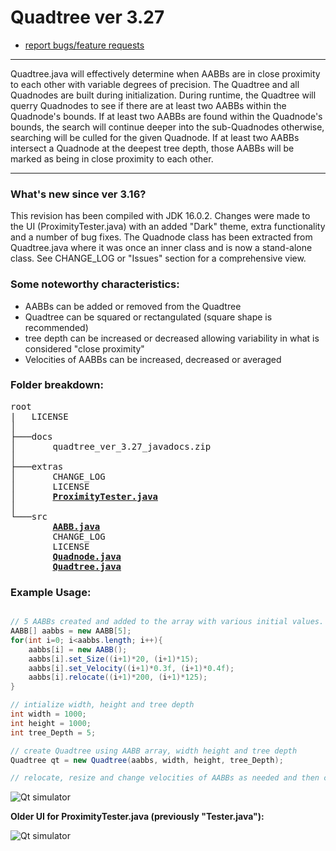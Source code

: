# Quadtree ver 3.27

- <a href="mailto:ajf.digitals@gmail.com">report bugs/feature requests</a>

---

Quadtree.java will effectively determine when AABBs are in close proximity to each other with variable degrees of precision. The Quadtree and all Quadnodes are built during initialization. During runtime, the Quadtree will querry Quadnodes to see if there are at least two AABBs within the Quadnode's bounds. If at least two AABBs are found within the Quadnode's bounds, the search will continue deeper into the sub-Quadnodes otherwise, searching will be culled for the given Quadnode. If at least two AABBs intersect a Quadnode at the deepest tree depth, those AABBs will be marked as being in close proximity to each other.

---

### What's new since ver 3.16?
This revision has been compiled with JDK 16.0.2. Changes were made to the UI (ProximityTester.java) with an added "Dark" theme, extra functionality and a number of bug fixes. The Quadnode class has been extracted from Quadtree.java where it was once an inner class and is now a stand-alone class. See CHANGE_LOG or "Issues" section for a comprehensive view.
    
### Some noteworthy characteristics:
- AABBs can be added or removed from the Quadtree
- Quadtree can be squared or rectangulated (square shape is recommended)
- tree depth can be increased or decreased allowing variability in what is considered "close proximity"
- Velocities of AABBs can be increased, decreased or averaged

### Folder breakdown:

<pre>
root
|   LICENSE
│
├───docs
│       quadtree_ver_3.27_javadocs.zip
│
├───extras
│       CHANGE_LOG
│       LICENSE
│       <ins><b>ProximityTester.java</b></ins>
│
└───src
        <ins><b>AABB.java</b></ins>
        CHANGE_LOG
        LICENSE
        <ins><b>Quadnode.java</b></ins>
        <ins><b>Quadtree.java</b></ins>
</pre>

### Example Usage:
```java

// 5 AABBs created and added to the array with various initial values.
AABB[] aabbs = new AABB[5];
for(int i=0; i<aabbs.length; i++){
    aabbs[i] = new AABB();
    aabbs[i].set_Size((i+1)*20, (i+1)*15);
    aabbs[i].set_Velocity((i+1)*0.3f, (i+1)*0.4f);
    aabbs[i].relocate((i+1)*200, (i+1)*125);
}

// intialize width, height and tree depth
int width = 1000;
int height = 1000;
int tree_Depth = 5;

// create Quadtree using AABB array, width height and tree depth
Quadtree qt = new Quadtree(aabbs, width, height, tree_Depth);

// relocate, resize and change velocities of AABBs as needed and then call qt.update();
```
![Qt simulator](https://github.com/digitalAJF/Images/blob/master/Quadtree/qt.png)

<b>Older UI for ProximityTester.java (previously "Tester.java"):</b>

![Qt simulator](https://github.com/digitalAJF/Images/blob/master/Quadtree/ui_old.png)
